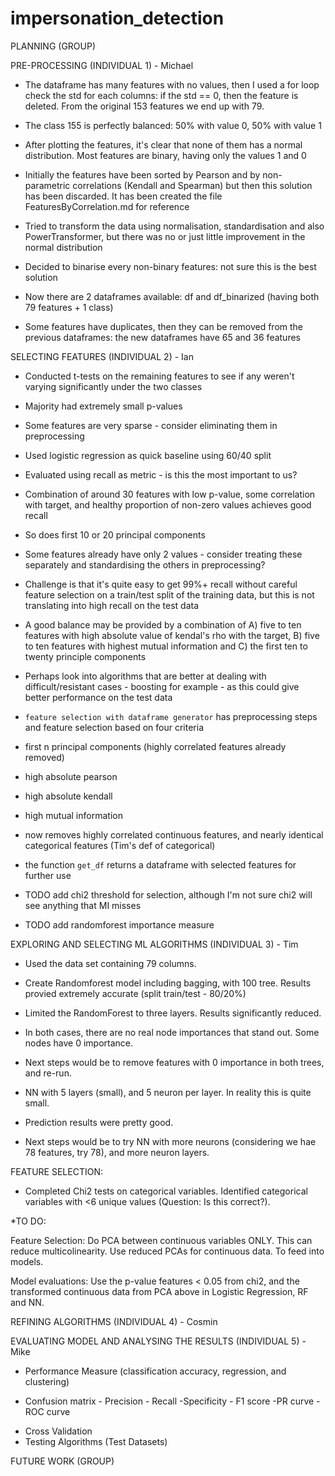 # impersonation_detection


PLANNING (GROUP)

PRE-PROCESSING (INDIVIDUAL 1) - Michael

* The dataframe has many features with no values, then I used a for loop check the std for each columns: if the std == 0, then the feature is deleted. From the original 153 features we end up with 79.

* The class 155 is perfectly balanced: 50% with value 0, 50% with value 1

* After plotting the features, it's clear that none of them has a normal distribution. Most features are binary, having only the values 1 and 0

* Initially the features have been sorted by Pearson and by non-parametric correlations (Kendall and Spearman) but then this solution has been discarded. It has been created the file FeaturesByCorrelation.md for reference


* Tried to transform the data using normalisation, standardisation and also PowerTransformer, but there was no or just little improvement in the normal distribution

* Decided to binarise every non-binary features: not sure this is the best solution

* Now there are 2 dataframes available: df and df_binarized (having both 79 features + 1 class)

* Some features have duplicates, then they can be removed from the previous dataframes: the new dataframes have 65 and 36 features




SELECTING FEATURES (INDIVIDUAL 2) - Ian

* Conducted t-tests on the remaining features to see if any weren't varying significantly under the two classes

* Majority had extremely small p-values

* Some features are very sparse - consider eliminating them in preprocessing

* Used logistic regression as quick baseline using 60/40 split

* Evaluated using recall as metric - is this the most important to us?

* Combination of around 30 features with low p-value, some correlation with target, and healthy proportion of non-zero values achieves good recall

* So does first 10 or 20 principal components

* Some features already have only 2 values - consider treating these separately and standardising the others in preprocessing?

* Challenge is that it's quite easy to get 99%+ recall without careful feature selection on a train/test split of the training data, but this is not translating into high recall on the test data

* A good balance may be provided by a combination of A) five to ten features with high absolute value of kendal's rho with the target, B) five to ten features with highest mutual information and C) the first ten to twenty principle components

* Perhaps look into algorithms that are better at dealing with difficult/resistant cases - boosting for example - as this could give better performance on the test data

* `feature selection with dataframe generator` has preprocessing steps and feature selection based on four criteria
 * first n principal components (highly correlated features already removed)
 * high absolute pearson
 * high absolute kendall
 * high mutual information

* now removes highly correlated continuous features, and nearly identical categorical features (Tim's def of categorical)

* the function `get_df` returns a dataframe with selected features for further use

* TODO add chi2 threshold for selection, although I'm not sure chi2 will see anything that MI misses

* TODO add randomforest importance measure

EXPLORING AND SELECTING ML ALGORITHMS (INDIVIDUAL 3) - Tim


* Used the data set containing 79 columns.

* Create Randomforest model including bagging, with 100 tree. Results provied extremely accurate (split train/test - 80/20%)

* Limited the RandomForest to three layers. Results significantly reduced.

* In both cases, there are no real node importances that stand out. Some nodes have 0 importance.

* Next steps would be to remove features with 0 importance in both trees, and re-run.

* NN with 5 layers (small), and 5 neuron per layer. In reality this is quite small. 

* Prediction results were pretty good.

* Next steps would be to try NN with more neurons (considering we hae 78 features, try 78), and more neuron layers.

FEATURE SELECTION:

* Completed Chi2 tests on categorical variables. Identified categorical variables with <6 unique values (Question: Is this correct?).

*TO DO: 

Feature Selection: Do PCA between continuous variables ONLY. This can reduce multicolinearity. Use reduced PCAs for continuous data. To feed into models.

Model evaluations: Use the p-value features < 0.05 from chi2, and the transformed continuous data from PCA above in Logistic Regression, RF and NN. 



REFINING ALGORITHMS (INDIVIDUAL 4) - Cosmin

EVALUATING MODEL AND ANALYSING THE RESULTS (INDIVIDUAL 5) - Mike

* Performance Measure (classification accuracy, regression, and clustering)
- Confusion matrix - Precision - Recall -Specificity - F1 score
-PR curve - ROC curve
* Cross Validation
* Testing Algorithms (Test Datasets)

FUTURE WORK (GROUP)
